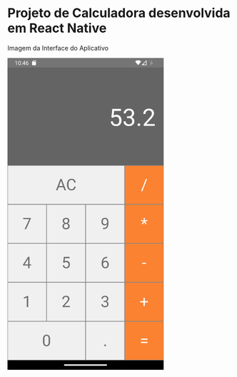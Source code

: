 # Projeto de Calculadora desenvolvida em React Native

Imagem da Interface do Aplicativo

<img src="https://github.com/luisgs7/react-native-calculator/blob/main/Screenshot_1711892792.png" height="700"/>
